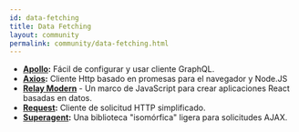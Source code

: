 ```yaml
---
id: data-fetching
title: Data Fetching
layout: community
permalink: community/data-fetching.html
---
```


* **[Apollo](https://www.apollographql.com/docs/react/):** Fácil de configurar y usar cliente GraphQL.
* **[Axios](https://github.com/mzabriskie/axios):** Cliente Http basado en promesas para el navegador y Node.JS
* **[Relay Modern](https://facebook.github.io/relay/docs/en/new-in-relay-modern.html)** - Un marco de JavaScript para crear aplicaciones React basadas en datos.
* **[Request](https://github.com/request/request):** Cliente de solicitud HTTP simplificado.
* **[Superagent](https://visionmedia.github.io/superagent/):** Una biblioteca "isomórfica" ligera para solicitudes AJAX.
